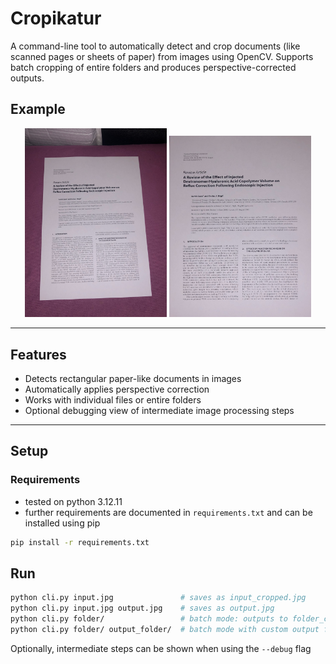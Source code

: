 # Cropikatur

A command-line tool to automatically detect and crop documents (like scanned pages or sheets of paper) from images using OpenCV.
Supports batch cropping of entire folders and produces perspective-corrected outputs.

## Example

<p align="center">
  <img src="docs/1.jpg" alt="Input" width="45%" />
  <img src="docs/1_cropped.jpg" alt="Output" width="45%" />
</p>

---

## Features

- Detects rectangular paper-like documents in images
- Automatically applies perspective correction
- Works with individual files or entire folders
- Optional debugging view of intermediate image processing steps
---

## Setup

### Requirements
- tested on python 3.12.11
- further requirements are documented in `requirements.txt` and can be installed using pip

```bash
pip install -r requirements.txt
```

## Run
```bash
python cli.py input.jpg               # saves as input_cropped.jpg
python cli.py input.jpg output.jpg    # saves as output.jpg
python cli.py folder/                 # batch mode: outputs to folder_cropped/
python cli.py folder/ output_folder/  # batch mode with custom output folder
```

Optionally, intermediate steps can be shown when using the `--debug` flag

